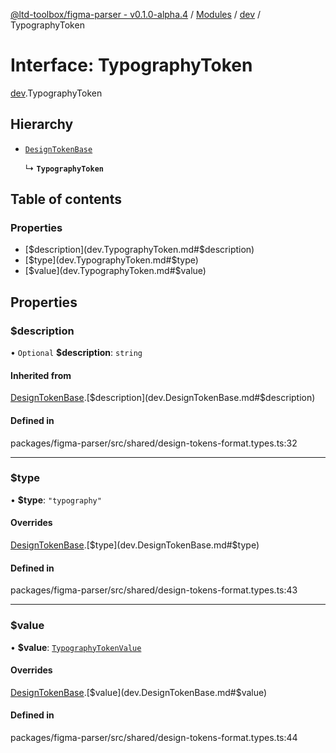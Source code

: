 [@ltd-toolbox/figma-parser - v0.1.0-alpha.4](../README.md) / [Modules](../modules.md) / [dev](../modules/dev.md) / TypographyToken

# Interface: TypographyToken

[dev](../modules/dev.md).TypographyToken

## Hierarchy

- [`DesignTokenBase`](dev.DesignTokenBase.md)

  ↳ **`TypographyToken`**

## Table of contents

### Properties

- [$description](dev.TypographyToken.md#$description)
- [$type](dev.TypographyToken.md#$type)
- [$value](dev.TypographyToken.md#$value)

## Properties

### $description

• `Optional` **$description**: `string`

#### Inherited from

[DesignTokenBase](dev.DesignTokenBase.md).[$description](dev.DesignTokenBase.md#$description)

#### Defined in

packages/figma-parser/src/shared/design-tokens-format.types.ts:32

___

### $type

• **$type**: ``"typography"``

#### Overrides

[DesignTokenBase](dev.DesignTokenBase.md).[$type](dev.DesignTokenBase.md#$type)

#### Defined in

packages/figma-parser/src/shared/design-tokens-format.types.ts:43

___

### $value

• **$value**: [`TypographyTokenValue`](dev.TypographyTokenValue.md)

#### Overrides

[DesignTokenBase](dev.DesignTokenBase.md).[$value](dev.DesignTokenBase.md#$value)

#### Defined in

packages/figma-parser/src/shared/design-tokens-format.types.ts:44
